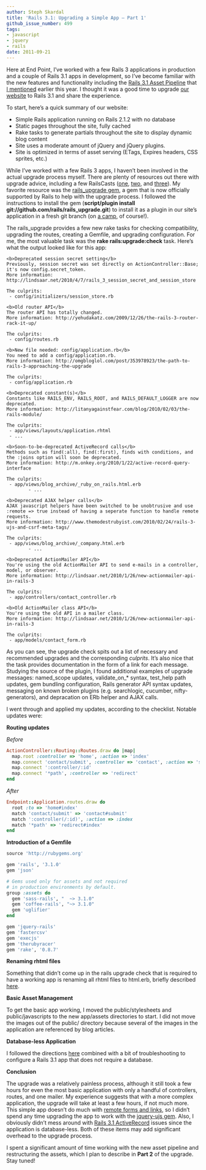 ```yaml
---
author: Steph Skardal
title: 'Rails 3.1: Upgrading a Simple App — Part 1'
github_issue_number: 499
tags:
- javascript
- jquery
- rails
date: 2011-09-21
---
```


Here at End Point, I’ve worked with a few Rails 3 applications in production and a couple of Rails 3.1 apps in development, so I’ve become familiar with the new features and functionality including the [Rails 3.1 Asset Pipeline](http://guides.rubyonrails.org/asset_pipeline.html) that [I mentioned](/blog/2011/05/rails-3-at-railsconf-2011) earlier this year. I thought it was a good time to upgrade [our website](/) to Rails 3.1 and share the experience.

To start, here’s a quick summary of our website:

- Simple Rails application running on Rails 2.1.2 with no database
- Static pages throughout the site, fully cached
- Rake tasks to generate partials throughout the site to display dynamic blog content
- Site uses a moderate amount of jQuery and jQuery plugins.
- Site is optimized in terms of asset serving (ETags, Expires headers, CSS sprites, etc.)

While I’ve worked with a few Rails 3 apps, I haven’t been involved in the actual upgrade process myself. There are plenty of resources out there with upgrade advice, including a few RailsCasts ([one](http://railscasts.com/episodes/225-upgrading-to-rails-3-part-1), [two](http://railscasts.com/episodes/226-upgrading-to-rails-3-part-2), and [three](http://railscasts.com/episodes/227-upgrading-to-rails-3-part-3)). My favorite resource was the [rails_upgrade gem](https://github.com/rails/rails_upgrade), a gem that is now officially supported by Rails to help with the upgrade process. I followed the instructions to install the gem (**script/plugin install git://github.com/rails/rails_upgrade.git**) to install it as a plugin in our site’s application in a fresh git branch (on [a camp](http://www.devcamps.org/), of course!).

The rails_upgrade provides a few new rake tasks for checking compatibility, upgrading the routes, creating a Gemfile, and upgrading configuration. For me, the most valuable task was the **rake rails:upgrade:check** task. Here’s what the output looked like for this app:

```nohighlight
<b>Deprecated session secret setting</b>
Previously, session secret was set directly on ActionController::Base; it's now config.secret_token.
More information: http://lindsaar.net/2010/4/7/rails_3_session_secret_and_session_store

The culprits:
 - config/initializers/session_store.rb

<b>Old router API</b>
The router API has totally changed.
More information: http://yehudakatz.com/2009/12/26/the-rails-3-router-rack-it-up/

The culprits:
 - config/routes.rb

<b>New file needed: config/application.rb</b>
You need to add a config/application.rb.
More information: http://omgbloglol.com/post/353978923/the-path-to-rails-3-approaching-the-upgrade

The culprits:
 - config/application.rb

<b>Deprecated constant(s)</b>
Constants like RAILS_ENV, RAILS_ROOT, and RAILS_DEFAULT_LOGGER are now deprecated.
More information: http://litanyagainstfear.com/blog/2010/02/03/the-rails-module/

The culprits:
 - app/views/layouts/application.rhtml
 - ...

<b>Soon-to-be-deprecated ActiveRecord calls</b>
Methods such as find(:all), find(:first), finds with conditions, and the :joins option will soon be deprecated.
More information: http://m.onkey.org/2010/1/22/active-record-query-interface

The culprits:
 - app/views/blog_archive/_ruby_on_rails.html.erb
        - ...

<b>Deprecated AJAX helper calls</b>
AJAX javascript helpers have been switched to be unobtrusive and use :remote => true instead of having a seperate function to handle remote requests.
More information: http://www.themodestrubyist.com/2010/02/24/rails-3-ujs-and-csrf-meta-tags/

The culprits:
 - app/views/blog_archive/_company.html.erb
        - ...

<b>Deprecated ActionMailer API</b>
You're using the old ActionMailer API to send e-mails in a controller, model, or observer.
More information: http://lindsaar.net/2010/1/26/new-actionmailer-api-in-rails-3

The culprits:
 - app/controllers/contact_controller.rb

<b>Old ActionMailer class API</b>
You're using the old API in a mailer class.
More information: http://lindsaar.net/2010/1/26/new-actionmailer-api-in-rails-3

The culprits:
 - app/models/contact_form.rb
```

As you can see, the upgrade check spits out a list of necessary and recommended upgrades and the corresponding *culprits*. It’s also nice that the task provides documentation in the form of a link for each message. Studying the source of the plugin, I found additional examples of upgrade messages: named_scope updates, validate_on_* syntax, test_help path updates, gem bundling configuration, Rails generator API syntax updates, messaging on known broken plugins (e.g. searchlogic, cucumber, nifty-generators), and depracation on ERb helper and AJAX calls.

I went through and applied my updates, according to the checklist. Notable updates were:

**Routing updates**

*Before*

```ruby
ActionController::Routing::Routes.draw do |map|
  map.root :controller => 'home', :action => 'index'
  map.connect 'contact/submit', :controller => 'contact', :action => 'submit'
  map.connect ':controller/:id'
  map.connect '*path', :controller => 'redirect'
end
```

*After*

```ruby
Endpoint::Application.routes.draw do
  root :to => 'home#index'
  match 'contact/submit' => 'contact#submit'
  match ':controller(/:id)', :action => :index
  match '*path' => 'redirect#index'
end
```

**Introduction of a Gemfile**

```ruby
source 'http://rubygems.org'

gem 'rails', '3.1.0'
gem 'json'

# Gems used only for assets and not required
# in production environments by default.
group :assets do
  gem 'sass-rails', "  ~> 3.1.0"
  gem 'coffee-rails', "~> 3.1.0"
  gem 'uglifier'
end

gem 'jquery-rails'
gem 'fastercsv'
gem 'execjs'
gem 'therubyracer'
gem 'rake', '0.8.7'
```

**Renaming rhtml files**

Something that didn’t come up in the rails upgrade check that is required to have a working app is renaming all rhtml files to html.erb, briefly described [here](http://www.railstips.org/blog/archives/2007/03/04/renaming-rhtml-to-erb/).

**Basic Asset Management**

To get the basic app working, I moved the public/stylesheets and public/javascripts to the new app/assets directories to start. I did not move the images out of the public/ directory because several of the images in the application are referenced by blog articles.

**Database-less Application**

I followed the directions [here](https://stackoverflow.com/questions/3954307/rails-3-how-do-i-avoid-database-altogether) combined with a bit of troubleshooting to configure a Rails 3.1 app that does not require a database.

**Conclusion**

The upgrade was a relatively painless process, although it still took a few hours for even the most basic application with only a handful of controllers, routes, and one mailer. My experience suggests that with a more complex application, the upgrade will take at least a few hours, if not much more. This simple app doesn’t do much with [remote forms and links](https://www.alfajango.com/blog/rails-3-remote-links-and-forms/), so I didn’t spend any time upgrading the app to work with the [jquery-ujs gem](https://github.com/rails/jquery-ujs). Also, I obviously didn’t mess around with [Rails 3.1 ActiveRecord](http://guides.rubyonrails.org/3_1_release_notes.html#active-record) issues since the application is database-less. Both of these items may add significant overhead to the upgrade process.

I spent a significant amount of time working with the new asset pipeline and restructuring the assets, which I plan to describe in **Part 2** of the upgrade. Stay tuned!
